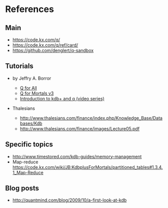 # References

## Main

- https://code.kx.com/q/
- https://code.kx.com/q/ref/card/
- https://github.com/denglert/q-sandbox

## Tutorials

- by Jeffry A. Borror
    - [Q for All](https://code.kx.com/q/tutorials/q-for-all/)
    - [Q for Mortals v3](https://code.kx.com/q/q4m3/)
    - [Introduction to kdb+ and q (video series)](https://www.youtube.com/playlist?list=PLypX5sYuDqvrwBD2EMWadIMiTqJZmVsqm)

- Thalesians
    - http://www.thalesians.com/finance/index.php/Knowledge_Base/Databases/Kdb
    - http://www.thalesians.com/finance/images/Lecture05.pdf

## Specific topics

- http://www.timestored.com/kdb-guides/memory-management
- Map-reduce https://code.kx.com/wiki/JB:KdbplusForMortals/partitioned_tables#1.3.4.1_Map-Reduce

## Blog posts

- http://quantmind.com/blog/2009/10/a-first-look-at-kdb
